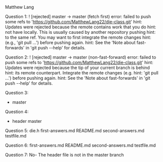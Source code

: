 Matthew Lang

Question 1: 
 ! [rejected]        master -> master (fetch first)
error: failed to push some refs to 'https://github.com/MatthewLang22/die-class.git'
hint: Updates were rejected because the remote contains work that you do
hint: not have locally. This is usually caused by another repository pushing
hint: to the same ref. You may want to first integrate the remote changes
hint: (e.g., 'git pull ...') before pushing again.
hint: See the 'Note about fast-forwards' in 'git push --help' for details.

Question 2: 
 ! [rejected]        master -> master (non-fast-forward)
error: failed to push some refs to 'https://github.com/MatthewLang22/die-class.git'
hint: Updates were rejected because the tip of your current branch is behind
hint: its remote counterpart. Integrate the remote changes (e.g.
hint: 'git pull ...') before pushing again.
hint: See the 'Note about fast-forwards' in 'git push --help' for details.

Question 3:
* master

Question 4: 
* header
  master

Question 5:
die.h  first-answers.md  README.md  second-answers.md  testfile.md

Question 6:
first-answers.md  README.md  second-answers.md	testfile.md

Question 7:
No- The header file is not in the master branch